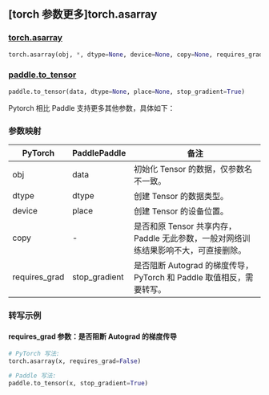 ## [torch 参数更多]torch.asarray

### [torch.asarray](https://pytorch.org/docs/stable/generated/torch.asarray.html#torch.asarray)

```python
torch.asarray(obj, *, dtype=None, device=None, copy=None, requires_grad=False)
```

### [paddle.to_tensor](https://www.paddlepaddle.org.cn/documentation/docs/zh/develop/api/paddle/to_tensor_cn.html)

```python
paddle.to_tensor(data, dtype=None, place=None, stop_gradient=True)
```

Pytorch 相比 Paddle 支持更多其他参数，具体如下：

### 参数映射

| PyTorch       | PaddlePaddle  | 备注                                                                     |
| ------------- | ------------- | ------------------------------------------------------------------------ |
| obj           | data          | 初始化 Tensor 的数据，仅参数名不一致。                                   |
| dtype         | dtype         | 创建 Tensor 的数据类型。                                                 |
| device        | place         | 创建 Tensor 的设备位置。                                                 |
| copy          | -             | 是否和原 Tensor 共享内存，Paddle 无此参数，一般对网络训练结果影响不大，可直接删除。       |
| requires_grad | stop_gradient | 是否阻断 Autograd 的梯度传导，PyTorch 和 Paddle 取值相反，需要转写。 |

### 转写示例

#### requires_grad 参数：是否阻断 Autograd 的梯度传导

```python
# PyTorch 写法:
torch.asarray(x, requires_grad=False)

# Paddle 写法:
paddle.to_tensor(x, stop_gradient=True)
```
